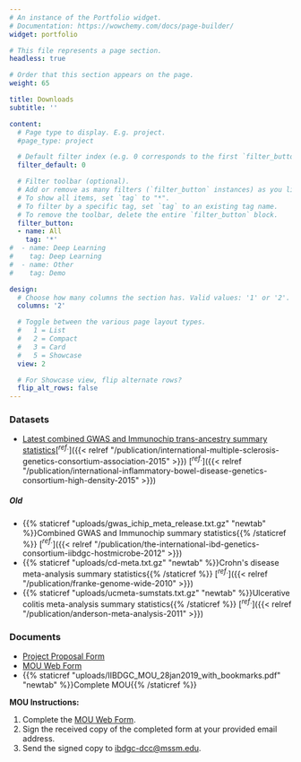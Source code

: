 ```yaml
---
# An instance of the Portfolio widget.
# Documentation: https://wowchemy.com/docs/page-builder/
widget: portfolio

# This file represents a page section.
headless: true

# Order that this section appears on the page.
weight: 65

title: Downloads
subtitle: ''

content:
  # Page type to display. E.g. project.
  #page_type: project

  # Default filter index (e.g. 0 corresponds to the first `filter_button` instance below).
  filter_default: 0

  # Filter toolbar (optional).
  # Add or remove as many filters (`filter_button` instances) as you like.
  # To show all items, set `tag` to "*".
  # To filter by a specific tag, set `tag` to an existing tag name.
  # To remove the toolbar, delete the entire `filter_button` block.
  filter_button:
  - name: All
    tag: '*'
#  - name: Deep Learning
#    tag: Deep Learning
#  - name: Other
#    tag: Demo

design:
  # Choose how many columns the section has. Valid values: '1' or '2'.
  columns: '2'

  # Toggle between the various page layout types.
  #   1 = List
  #   2 = Compact
  #   3 = Card
  #   5 = Showcase
  view: 2

  # For Showcase view, flip alternate rows?
  flip_alt_rows: false
---
```


### Datasets
- [Latest combined GWAS and Immunochip trans-ancestry summary statistics](https://www.dropbox.com/s/ttuc6s7tv26voq3/iibdgc-trans-ancestry-filtered-summary-stats.tgz?dl=0)[$^{ref.}$]({{< relref "/publication/international-multiple-sclerosis-genetics-consortium-association-2015" >}}) [$^{ref.}$]({{< relref "/publication/international-inflammatory-bowel-disease-genetics-consortium-high-density-2015" >}})

##### Old
- {{% staticref "uploads/gwas_ichip_meta_release.txt.gz" "newtab" %}}Combined GWAS and Immunochip summary statistics{{% /staticref %}} [$^{ref.}$]({{< relref "/publication/the-international-ibd-genetics-consortium-iibdgc-hostmicrobe-2012" >}})
- {{% staticref "uploads/cd-meta.txt.gz" "newtab" %}}Crohn's disease meta-analysis summary statistics{{% /staticref %}} [$^{ref.}$]({{< relref "/publication/franke-genome-wide-2010" >}})
- {{% staticref "uploads/ucmeta-sumstats.txt.gz" "newtab" %}}Ulcerative colitis meta-analysis summary statistics{{% /staticref %}} [$^{ref.}$]({{< relref "/publication/anderson-meta-analysis-2011" >}})

### Documents
- [Project Proposal Form](https://forms.gle/f2ZB7yjgpp138gmh9)
- [MOU Web Form](https://forms.gle/ZAmmJ2Ht3eeardfY6)
- {{% staticref "uploads/IIBDGC_MOU_28jan2019_with_bookmarks.pdf" "newtab" %}}Complete MOU{{% /staticref %}}

**MOU Instructions:**

1. Complete the [MOU Web Form](https://forms.gle/ZAmmJ2Ht3eeardfY6).
2. Sign the received copy of the completed form at your provided email address.
3. Send the signed copy to ibdgc-dcc@mssm.edu.

